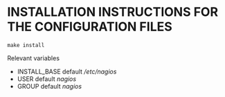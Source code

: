 # INSTALLATION INSTRUCTIONS FOR THE CONFIGURATION FILES

`make install`

Relevant variables
* INSTALL_BASE default */etc/nagios*
* USER default *nagios*
* GROUP default *nagios*